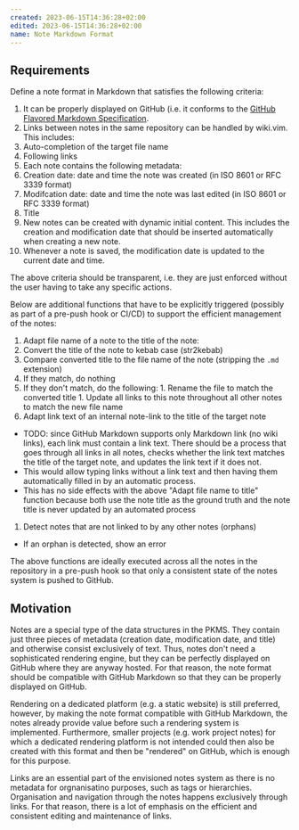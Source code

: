 ```yaml
---
created: 2023-06-15T14:36:28+02:00
edited: 2023-06-15T14:36:28+02:00
name: Note Markdown Format
---
```


## Requirements

Define a note format in Markdown that satisfies the following criteria:

1. It can be properly displayed on GitHub (i.e. it conforms to the [GitHub Flavored Markdown Specification](https://github.github.com/gfm/).
1. Links between notes in the same repository can be handled by wiki.vim. This includes:
  1. Auto-completion of the target file name
  1. Following links
1. Each note contains the following metadata:
  1. Creation date: date and time the note was created (in ISO 8601 or RFC 3339 format)
  1. Modifcation date: date and time the note was last edited (in ISO 8601 or RFC 3339 format)
  1. Title
1. New notes can be created with dynamic initial content. This includes the creation and modification date that should be inserted automatically when creating a new note.
1. Whenever a note is saved, the modification date is updated to the current date and time.

The above criteria should be transparent, i.e. they are just enforced without the user having to take any specific actions.

Below are additional functions that have to be explicitly triggered (possibly as part of a pre-push hook or CI/CD) to support the efficient management of the notes:

1. Adapt file name of a note to the title of the note:
  1. Convert the title of the note to kebab case (str2kebab)
  1. Compare converted title to the file name of the note (stripping the `.md` extension)
  1. If they match, do nothing
  1. If they don't match, do the following:
    1. Rename the file to match the converted title
    1. Update all links to this note throughout all other notes to match the new file name
1. Adapt link text of an internal note-link to the title of the target note
  - TODO: since GitHub Markdown supports only Markdown link (no wiki links), each link must contain a link text. There should be a process that goes through all links in all notes, checks whether the link text matches the title of the target note, and updates the link text if it does not.
  - This would allow typing links without a link text and then having them automatically filled in by an automatic process.
  - This has no side effects with the above "Adapt file name to title" function because both use the note title as the ground truth and the note title is never updated by an automated process
1. Detect notes that are not linked to by any other notes (orphans)
  - If an orphan is detected, show an error

The above functions are ideally executed across all the notes in the repository in a pre-push hook so that only a consistent state of the notes system is pushed to GitHub.

## Motivation

Notes are a special type of the data structures in the PKMS. They contain just three pieces of metadata (creation date, modification date, and title) and otherwise consist exclusively of text. Thus, notes don't need a sophisticated rendering engine, but they can be perfectly displayed on GitHub where they are anyway hosted. For that reason, the note format should be compatible with GitHub Markdown so that they can be properly displayed on GitHub.

Rendering on a dedicated platform (e.g. a static website) is still preferred, however, by making the note format compatible with GitHub Markdown, the notes already provide value before such a rendering system is implemented. Furthermore, smaller projects (e.g. work project notes) for which a dedicated rendering platform is not intended could then also be created with this format and then be "rendered" on GitHub, which is enough for this purpose.

Links are an essential part of the envisioned notes system as there is no metadata for orgnanisatino purposes, such as tags or hierarchies. Organisation and navigation through the notes happens exclusively through links. For that reason, there is a lot of emphasis on the efficient and consistent editing and maintenance of links.
